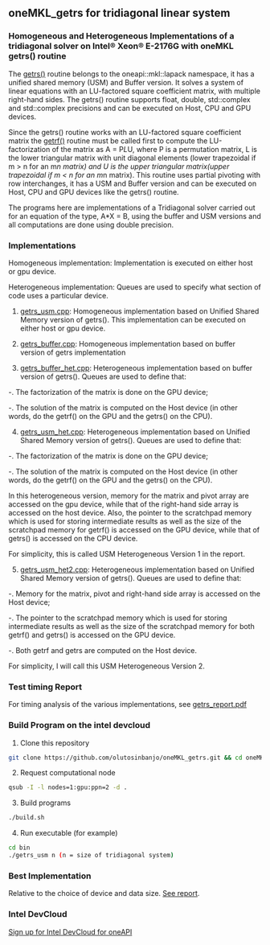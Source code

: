 ## oneMKL_getrs for tridiagonal linear system
### Homogeneous and Heterogeneous Implementations of a tridiagonal solver on Intel® Xeon® E-2176G with oneMKL getrs() routine

The [getrs()](https://oneapi-src.github.io/oneMKL/domains/lapack/getrs.html#onemkl-lapack-getrs) routine belongs to the oneapi::mkl::lapack namespace, it has a unified
shared memory (USM) and Buffer version. It solves a system of linear equations with an LU-factored square coefficient matrix, with multiple right-hand sides. 
The getrs() routine supports float, double, std::complex<float> and std::complex<double> precisions and can be executed on Host, CPU and GPU devices.
  
Since the getrs() routine works with an LU-factored square coefficient matrix the [getrf()](https://oneapi-src.github.io/oneMKL/domains/lapack/getrf.html#onemkl-lapack-getrf) routine must be called first to compute the LU-factorization of the matrix as A = P*L*U, where P is a permutation matrix, L is the lower triangular matrix with unit diagonal elements (lower trapezoidal if m > n for an m*n matrix) and U is the upper triangular matrix(upper trapezoidal if m < n for an m*n matrix). 
This routine uses partial pivoting with row interchanges, it has a USM and Buffer version and can be executed on Host, CPU and GPU devices like the getrs() routine.
                                                                                                                     
The programs here are implementations of a Tridiagonal solver carried out for an equation of the type, A*X = B, using the buffer and USM versions and all computations are done using double precision. 
                                                                                                                       
### Implementations

Homogeneous implementation: Implementation is executed on either host or gpu device.

Heterogeneous implementation: Queues are used to specify what section of code uses a particular device. 

1. [getrs_usm.cpp](https://github.com/olutosinbanjo/oneMKL_getrs/blob/b30786fab72070924d22037e62b349c70fc0ee7a/src/getrs_usm.cpp): Homogeneous implementation based on Unified Shared Memory version of getrs(). This implementation can be executed on either host or gpu device.

2. [getrs_buffer.cpp](https://github.com/olutosinbanjo/oneMKL_getrs/blob/b30786fab72070924d22037e62b349c70fc0ee7a/src/getrs_buffer.cpp): Homogeneous implementation based on buffer version of getrs implementation

3. [getrs_buffer_het.cpp](https://github.com/olutosinbanjo/oneMKL_getrs/blob/b30786fab72070924d22037e62b349c70fc0ee7a/src/getrs_buffer_het.cpp): Heterogeneous implementation based on buffer version of getrs(). Queues are used to define that:

  -. The factorization of the matrix is done on the GPU device;
  
  -. The solution of the matrix is computed on the Host device (in other words, do the getrf() on the GPU and the getrs() on the CPU).


4. [getrs_usm_het.cpp](https://github.com/olutosinbanjo/oneMKL_getrs/blob/b30786fab72070924d22037e62b349c70fc0ee7a/src/getrs_usm_het.cpp):  Heterogeneous implementation based on Unified Shared Memory version of getrs(). Queues are used to define that:

  -. The factorization of the matrix is done on the GPU device;
  
  -. The solution of the matrix is computed on the Host device (in other words, do the getrf() on the GPU and the getrs() on the CPU).
  
  In this heterogeneous version, memory for the matrix and pivot array are accessed on the gpu device, while that of the right-hand side array is accessed on the host device. Also, the pointer to the scratchpad memory which is used for storing intermediate results as well as the size of the scratchpad memory for getrf() is accessed on the GPU device, while that of getrs() is accessed on the CPU device. 

For simplicity, this is called USM Heterogeneous Version 1 in the report.

5.  [getrs_usm_het2.cpp](https://github.com/olutosinbanjo/oneMKL_getrs/blob/b30786fab72070924d22037e62b349c70fc0ee7a/src/getrs_usm_het2.cpp):  Heterogeneous implementation based on Unified Shared Memory version of getrs(). Queues are used to define that:

  -. Memory for the matrix, pivot and right-hand side array is accessed on the Host device;
  
  -. The pointer to the scratchpad memory which is used for storing intermediate results as well as the size of the scratchpad memory for both getrf() and getrs() is accessed on the GPU device.
  
  -. Both getrf and getrs are computed on the Host device.

For simplicity, I will call this USM Heterogeneous Version 2.

### Test timing Report

For timing analysis of the various implementations, see [getrs_report.pdf](https://github.com/olutosinbanjo/oneMKL_getrs/blob/e2a4d7d9438d54d3539fa56013ca98a08cbbcad1/getrs_report.pdf)

### Build Program on the intel devcloud

1. Clone this repository

```bash
git clone https://github.com/olutosinbanjo/oneMKL_getrs.git && cd oneMKL_getrs
```

2. Request computational node

```bash
qsub -I -l nodes=1:gpu:ppn=2 -d .
```

3. Build programs

```bash
./build.sh
```

4. Run executable (for example)

```bash
cd bin
./getrs_usm n (n = size of tridiagonal system)
```

### Best Implementation

Relative to the choice of device and data size. [See report](https://github.com/olutosinbanjo/oneMKL_getrs/blob/e1c4f68cd2b190c36be284e44c373729137887e8/getrs_report.pdf).

### Intel DevCloud 

[Sign up for Intel DevCloud for oneAPI](https://www.intel.com/content/www/us/en/forms/idz/devcloud-enrollment/oneapi-request.html)
